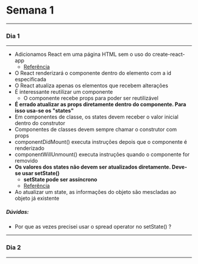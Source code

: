 # Semana 1

---
### Dia 1
---

- Adicionamos React em uma página HTML sem o uso do create-react-app
  - [Referência](https://pt-br.reactjs.org/docs/add-react-to-a-website.html#add-react-in-one-minute)
- O React renderizará o componente dentro do elemento com a id especificada
- O React atualiza apenas os elementos que recebem alterações
- É interessante reutilizar um componente
  - O componente recebe props para poder ser reutilizável
- **É errado atualizar as props diretamente dentro do componente. Para isso usa-se os "states"**
- Em componentes de classe, os states devem receber o valor inicial dentro do construtor
- Componentes de classes devem sempre chamar o construtor com props
- componentDidMount() executa instruções depois que o componente é renderizado
- componentWillUnmount() executa instruções quando o componente for removido
- **Os valores dos states não devem ser atualizados diretamente. Deve-se usar setState()**
  - **setState pode ser assíncrono**
  - [Referência](https://pt-br.reactjs.org/docs/state-and-lifecycle.html#do-not-modify-state-directly)
- Ao atualizar um state, as informações do objeto são mescladas ao objeto já existente


##### Dúvidas:
- Por que as vezes precisei usar o spread operator no setState() ?

---
### Dia 2
---